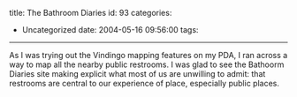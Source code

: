 title: The Bathroom Diaries
id: 93
categories:
  - Uncategorized
date: 2004-05-16 09:56:00
tags:
---

As I was trying out the Vindingo mapping features on my PDA, I ran across a way to map all the nearby public restrooms. I was glad to see the Bathoorm Diaries site making explicit what most of us are unwilling to admit: that restrooms are central to our experience of place, especially public places.